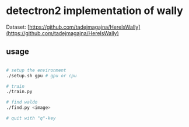 # detectron2 implementation of wally

Dataset: [https://github.com/tadejmagajna/HereIsWally](https://github.com/tadejmagajna/HereIsWally)

## usage
```bash

# setup the environment
./setup.sh gpu # gpu or cpu

# train
./train.py

# find waldo
./find.py <image>

# quit with "q"-key
```
